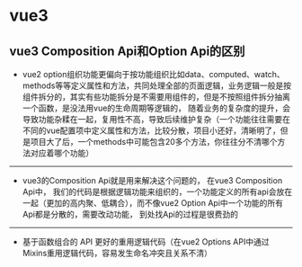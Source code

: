 # vue3

## vue3 Composition Api和Option Api的区别

+ vue2 option组织功能更偏向于按功能组织比如data、computed、watch、methods等等定义属性和方法，共同处理全部的页面逻辑，业务逻辑一般是按组件拆分的，其实有些功能拆分是不需要用组件的，但是不按照组件拆分抽离一个函数，是没法用vue的生命周期等逻辑的， 随着业务的复杂度的提升，会导致功能杂糅在一起，复用性不高，导致后续维护复杂（一个功能往往需要在不同的vue配置项中定义属性和方法，比较分散，项目小还好，清晰明了，但是项目大了后，一个methods中可能包含20多个方法，你往往分不清哪个方法对应着哪个功能）

---

+ vue3的Composition Api就是用来解决这个问题的， 在vue3 Composition Api中， 我们的代码是根据逻辑功能来组织的，一个功能定义的所有api会放在一起（更加的高内聚、低耦合），而不像vue2 Option Api中一个功能的所有Api都是分散的，需要改动功能， 到处找Api的过程是很费劲的

---

+ 基于函数组合的 API 更好的重用逻辑代码（在vue2 Options API中通过Mixins重用逻辑代码，容易发生命名冲突且关系不清）
